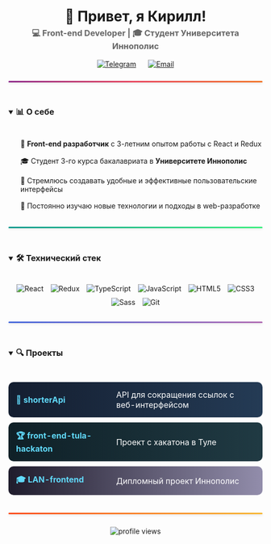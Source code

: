 <div align="center">
  <h1 style="border-bottom: none; margin-bottom: 0;">👋 Привет, я Кирилл!</h1>
  <h3 style="color: #666; margin-top: 5px;">💻 Front-end Developer | 🎓 Студент Университета Иннополис</h3>
  
  <p>
    <a href="https://t.me/Marketer7" style="display: inline-block; transform: translateY(0); transition: transform 0.3s; margin: 0 10px;">
      <img src="https://img.shields.io/badge/-Telegram-2CA5E0?style=for-the-badge&logo=telegram&logoColor=white" alt="Telegram" onmouseover="this.parentElement.style.transform='translateY(-5px)'" onmouseout="this.parentElement.style.transform='translateY(0)'"/>
    </a>
    <a href="mailto:advertinno@gmail.com" style="display: inline-block; transform: translateY(0); transition: transform 0.3s; margin: 0 10px;">
      <img src="https://img.shields.io/badge/-Email-D14836?style=for-the-badge&logo=gmail&logoColor=white" alt="Email" onmouseover="this.parentElement.style.transform='translateY(-5px)'" onmouseout="this.parentElement.style.transform='translateY(0)'"/>
    </a>
  </p>
</div>

<div style="background: linear-gradient(to right, #8a2387, #e94057, #f27121); height: 3px; margin: 25px 0; border-radius: 3px; box-shadow: 0 2px 4px rgba(0,0,0,0.1);"></div>

<details open>
  <summary><h3 style="display: inline-block; margin-right: 10px;">📊 О себе</h3></summary>
  
  <ul style="list-style-type: none;">
    <li style="padding: 8px 0; transition: transform 0.2s; cursor: default;" onmouseover="this.style.transform='translateX(10px)'" onmouseout="this.style.transform='translateX(0)'">💼 <b>Front-end разработчик</b> с 3-летним опытом работы с React и Redux</li>
    <li style="padding: 8px 0; transition: transform 0.2s; cursor: default;" onmouseover="this.style.transform='translateX(10px)'" onmouseout="this.style.transform='translateX(0)'">🎓 Студент 3-го курса бакалавриата в <b>Университете Иннополис</b></li>
    <li style="padding: 8px 0; transition: transform 0.2s; cursor: default;" onmouseover="this.style.transform='translateX(10px)'" onmouseout="this.style.transform='translateX(0)'">🚀 Стремлюсь создавать удобные и эффективные пользовательские интерфейсы</li>
    <li style="padding: 8px 0; transition: transform 0.2s; cursor: default;" onmouseover="this.style.transform='translateX(10px)'" onmouseout="this.style.transform='translateX(0)'">🌱 Постоянно изучаю новые технологии и подходы в web-разработке</li>
  </ul>
</details>

<div style="background: linear-gradient(to right, #11998e, #38ef7d); height: 3px; margin: 25px 0; border-radius: 3px; box-shadow: 0 2px 4px rgba(0,0,0,0.1);"></div>

<details open>
  <summary><h3 style="display: inline-block; margin-right: 10px;">🛠️ Технический стек</h3></summary>
  
  <div align="center" style="margin-top: 15px;">
    <img src="https://img.shields.io/badge/-React-61DAFB?style=for-the-badge&logo=react&logoColor=black" alt="React" style="margin: 5px; transition: all 0.3s;" onmouseover="this.style.transform='scale(1.1)'" onmouseout="this.style.transform='scale(1)'"/>
    <img src="https://img.shields.io/badge/-Redux-764ABC?style=for-the-badge&logo=redux&logoColor=white" alt="Redux" style="margin: 5px; transition: all 0.3s;" onmouseover="this.style.transform='scale(1.1)'" onmouseout="this.style.transform='scale(1)'"/>
    <img src="https://img.shields.io/badge/-TypeScript-3178C6?style=for-the-badge&logo=typescript&logoColor=white" alt="TypeScript" style="margin: 5px; transition: all 0.3s;" onmouseover="this.style.transform='scale(1.1)'" onmouseout="this.style.transform='scale(1)'"/>
    <img src="https://img.shields.io/badge/-JavaScript-F7DF1E?style=for-the-badge&logo=javascript&logoColor=black" alt="JavaScript" style="margin: 5px; transition: all 0.3s;" onmouseover="this.style.transform='scale(1.1)'" onmouseout="this.style.transform='scale(1)'"/>
    <img src="https://img.shields.io/badge/-HTML5-E34F26?style=for-the-badge&logo=html5&logoColor=white" alt="HTML5" style="margin: 5px; transition: all 0.3s;" onmouseover="this.style.transform='scale(1.1)'" onmouseout="this.style.transform='scale(1)'"/>
    <img src="https://img.shields.io/badge/-CSS3-1572B6?style=for-the-badge&logo=css3&logoColor=white" alt="CSS3" style="margin: 5px; transition: all 0.3s;" onmouseover="this.style.transform='scale(1.1)'" onmouseout="this.style.transform='scale(1)'"/>
    <img src="https://img.shields.io/badge/-Sass-CC6699?style=for-the-badge&logo=sass&logoColor=white" alt="Sass" style="margin: 5px; transition: all 0.3s;" onmouseover="this.style.transform='scale(1.1)'" onmouseout="this.style.transform='scale(1)'"/>
    <img src="https://img.shields.io/badge/-Git-F05032?style=for-the-badge&logo=git&logoColor=white" alt="Git" style="margin: 5px; transition: all 0.3s;" onmouseover="this.style.transform='scale(1.1)'" onmouseout="this.style.transform='scale(1)'"/>
  </div>
</details>

<div style="background: linear-gradient(to right, #4568dc, #b06ab3); height: 3px; margin: 25px 0; border-radius: 3px; box-shadow: 0 2px 4px rgba(0,0,0,0.1);"></div>

<details open>
  <summary><h3 style="display: inline-block; margin-right: 10px;">🔍 Проекты</h3></summary>
  
  <div>
    <table width="100%" style="border-collapse: separate; border-spacing: 0 10px;">
      <tr style="background: linear-gradient(to right, #141e30, #243b55); color: white; border-radius: 10px; transition: transform 0.3s;" onmouseover="this.style.transform='scale(1.01)'" onmouseout="this.style.transform='scale(1)'">
        <td style="padding: 15px; border-radius: 10px 0 0 10px;"><b><a href="https://github.com/MarketerKA/shorterApi" style="color: #61dafb; text-decoration: none;">📎 shorterApi</a></b></td>
        <td style="padding: 15px; border-radius: 0 10px 10px 0;">API для сокращения ссылок с веб-интерфейсом</td>
      </tr>
      <tr style="background: linear-gradient(to right, #0f2027, #203a43); color: white; border-radius: 10px; transition: transform 0.3s;" onmouseover="this.style.transform='scale(1.01)'" onmouseout="this.style.transform='scale(1)'">
        <td style="padding: 15px; border-radius: 10px 0 0 10px;"><b><a href="https://github.com/MarketerKA/front-end-tula-hackaton" style="color: #61dafb; text-decoration: none;">🏆 front-end-tula-hackaton</a></b></td>
        <td style="padding: 15px; border-radius: 0 10px 10px 0;">Проект с хакатона в Туле</td>
      </tr>
      <tr style="background: linear-gradient(to right, #1f1c2c, #928dab); color: white; border-radius: 10px; transition: transform 0.3s;" onmouseover="this.style.transform='scale(1.01)'" onmouseout="this.style.transform='scale(1)'">
        <td style="padding: 15px; border-radius: 10px 0 0 10px;"><b><a href="https://github.com/IU-Capstone-Project-2024/LAN-frontend" style="color: #61dafb; text-decoration: none;">🎓 LAN-frontend</a></b></td>
        <td style="padding: 15px; border-radius: 0 10px 10px 0;">Дипломный проект Иннополис</td>
      </tr>
    </table>
  </div>
</details>

<div style="background: linear-gradient(to right, #fc4a1a, #f7b733); height: 3px; margin: 25px 0; border-radius: 3px; box-shadow: 0 2px 4px rgba(0,0,0,0.1);"></div>

<div align="center">
  <img src="https://komarev.com/ghpvc/?username=MarketerKA&color=blueviolet&style=for-the-badge" alt="profile views" />
</div>